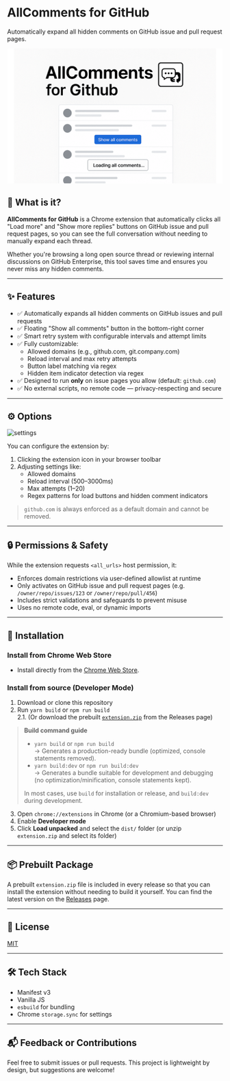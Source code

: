 # AllComments for GitHub

Automatically expand all hidden comments on GitHub issue and pull request pages.

![Screenshot](./assets/main.png)

## 📌 What is it?

**AllComments for GitHub** is a Chrome extension that automatically clicks all "Load more" and "Show more replies" buttons on GitHub issue and pull request pages, so you can see the full conversation without needing to manually expand each thread.

Whether you're browsing a long open source thread or reviewing internal discussions on GitHub Enterprise, this tool saves time and ensures you never miss any hidden comments.

---

## ✨ Features

- ✅ Automatically expands all hidden comments on GitHub issues and pull requests
- ✅ Floating "Show all comments" button in the bottom-right corner
- ✅ Smart retry system with configurable intervals and attempt limits
- ✅ Fully customizable:
  - Allowed domains (e.g., github.com, git.company.com)
  - Reload interval and max retry attempts
  - Button label matching via regex
  - Hidden item indicator detection via regex
- ✅ Designed to run **only** on issue pages you allow (default: `github.com`)
- ✅ No external scripts, no remote code — privacy-respecting and secure

---

## ⚙️ Options

<img width="400" alt="settings" src="https://github.com/user-attachments/assets/41706b2b-88ab-4b6c-bfa5-b03cf67a747e" />

You can configure the extension by:

1. Clicking the extension icon in your browser toolbar
2. Adjusting settings like:
   - Allowed domains
   - Reload interval (500–3000ms)
   - Max attempts (1–20)
   - Regex patterns for load buttons and hidden comment indicators

> `github.com` is always enforced as a default domain and cannot be removed.

---

## 🔒 Permissions & Safety

While the extension requests `<all_urls>` host permission, it:

- Enforces domain restrictions via user-defined allowlist at runtime
- Only activates on GitHub issue and pull request pages (e.g. `/owner/repo/issues/123` or `/owner/repo/pull/456`)
- Includes strict validations and safeguards to prevent misuse
- Uses no remote code, eval, or dynamic imports

---

## 🚀 Installation

### Install from Chrome Web Store

- Install directly from the [Chrome Web Store](https://chromewebstore.google.com/detail/mnbllhcaehofjlockhjanllgedinbcga?utm_source=item-share-cb).

### Install from source (Developer Mode)

1. Download or clone this repository
2. Run `yarn build` or `npm run build`  
   2.1. (Or download the prebuilt [`extension.zip`](https://github.com/hornet1130/allcomments-for-github/releases) from the Releases page)

> **Build command guide**
>
> - `yarn build` or `npm run build`  
>   → Generates a production-ready bundle (optimized, console statements removed).
> - `yarn build:dev` or `npm run build:dev`  
>   → Generates a bundle suitable for development and debugging (no optimization/minification, console statements kept).
>
> In most cases, use `build` for installation or release, and `build:dev` during development.

3. Open `chrome://extensions` in Chrome (or a Chromium-based browser)
4. Enable **Developer mode**
5. Click **Load unpacked** and select the `dist/` folder (or unzip `extension.zip` and select its folder)

---

## 📦 Prebuilt Package

A prebuilt `extension.zip` file is included in every release so that you can install the extension without needing to build it yourself. You can find the latest version on the [Releases](https://github.com/hornet1130/allcomments-for-github/releases) page.

---

## 📄 License

[MIT](LICENSE)

---

## 🛠 Tech Stack

- Manifest v3
- Vanilla JS
- `esbuild` for bundling
- Chrome `storage.sync` for settings

---

## 📬 Feedback or Contributions

Feel free to submit issues or pull requests. This project is lightweight by design, but suggestions are welcome!
